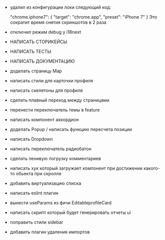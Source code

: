 - удалил из конфигурации локи следующий код:
    
    "chrome.iphone7": {
        "target": "chrome.app",
        "preset": "iPhone 7"
    }
Это сократит время снятия скриншотов в 2 раза

- отключил режим debug у i18next

- НАПИСАТЬ СТОРИКЕЙСЫ
- НАПИСАТЬ ТЕСТЫ
- НАПИСАТЬ ДОКУМЕНТАЦИЮ

- доделать страницу Map
- написать стили для карточки профиля
- написать скелетоны для профиля
- сделать плавный переход между страницами
- перенести переключатель темы в feature

- написать компонент аккордион
- доделать Popup / написать функцию пересчета позиции
- написать Dropdown
- написать переключатель радиобатон

- сделать ленивую погрузку комментариев
- написать хук который загружает компонент при достижении какого-то обьекта при скролле
- добавить виртуализацию списка
- написать eslint плагин
- вынести useParams из фичи EditableprofileCard
- написать скрипт который будет генерировать отчеты ui
- поправить стили sidebar
- добавить плагин удаления импортов